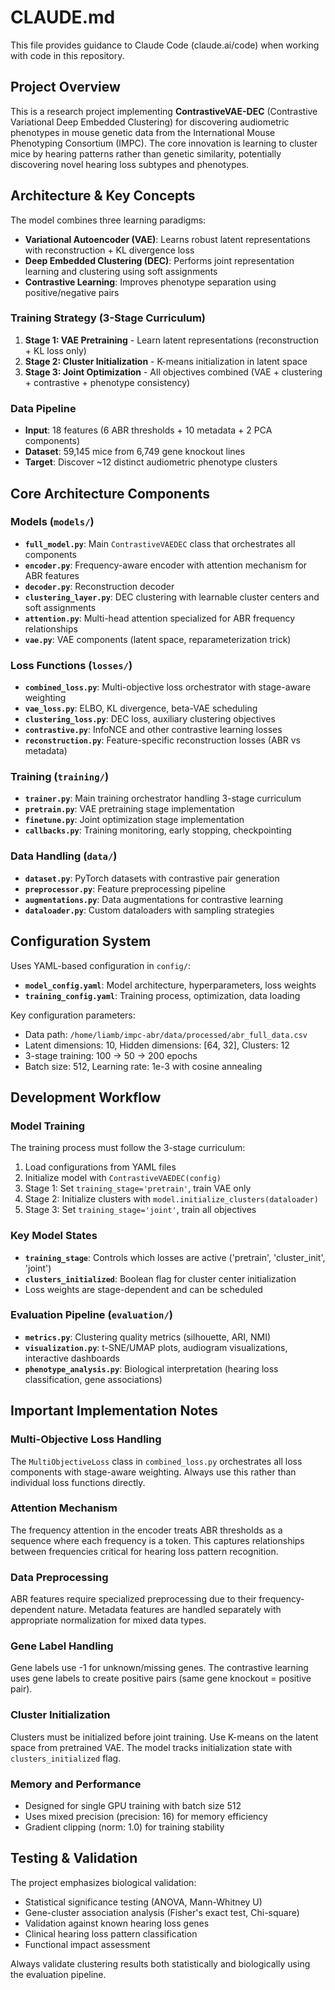 # CLAUDE.md

This file provides guidance to Claude Code (claude.ai/code) when working with code in this repository.

## Project Overview

This is a research project implementing **ContrastiveVAE-DEC** (Contrastive Variational Deep Embedded Clustering) for discovering audiometric phenotypes in mouse genetic data from the International Mouse Phenotyping Consortium (IMPC). The core innovation is learning to cluster mice by hearing patterns rather than genetic similarity, potentially discovering novel hearing loss subtypes and phenotypes.

## Architecture & Key Concepts

The model combines three learning paradigms:
- **Variational Autoencoder (VAE)**: Learns robust latent representations with reconstruction + KL divergence loss
- **Deep Embedded Clustering (DEC)**: Performs joint representation learning and clustering using soft assignments
- **Contrastive Learning**: Improves phenotype separation using positive/negative pairs

### Training Strategy (3-Stage Curriculum)
1. **Stage 1: VAE Pretraining** - Learn latent representations (reconstruction + KL loss only)
2. **Stage 2: Cluster Initialization** - K-means initialization in latent space 
3. **Stage 3: Joint Optimization** - All objectives combined (VAE + clustering + contrastive + phenotype consistency)

### Data Pipeline
- **Input**: 18 features (6 ABR thresholds + 10 metadata + 2 PCA components)
- **Dataset**: 59,145 mice from 6,749 gene knockout lines
- **Target**: Discover ~12 distinct audiometric phenotype clusters

## Core Architecture Components

### Models (`models/`)
- **`full_model.py`**: Main `ContrastiveVAEDEC` class that orchestrates all components
- **`encoder.py`**: Frequency-aware encoder with attention mechanism for ABR features
- **`decoder.py`**: Reconstruction decoder 
- **`clustering_layer.py`**: DEC clustering with learnable cluster centers and soft assignments
- **`attention.py`**: Multi-head attention specialized for ABR frequency relationships
- **`vae.py`**: VAE components (latent space, reparameterization trick)

### Loss Functions (`losses/`)
- **`combined_loss.py`**: Multi-objective loss orchestrator with stage-aware weighting
- **`vae_loss.py`**: ELBO, KL divergence, beta-VAE scheduling
- **`clustering_loss.py`**: DEC loss, auxiliary clustering objectives
- **`contrastive.py`**: InfoNCE and other contrastive learning losses
- **`reconstruction.py`**: Feature-specific reconstruction losses (ABR vs metadata)

### Training (`training/`)
- **`trainer.py`**: Main training orchestrator handling 3-stage curriculum
- **`pretrain.py`**: VAE pretraining stage implementation
- **`finetune.py`**: Joint optimization stage implementation  
- **`callbacks.py`**: Training monitoring, early stopping, checkpointing

### Data Handling (`data/`)
- **`dataset.py`**: PyTorch datasets with contrastive pair generation
- **`preprocessor.py`**: Feature preprocessing pipeline
- **`augmentations.py`**: Data augmentations for contrastive learning
- **`dataloader.py`**: Custom dataloaders with sampling strategies

## Configuration System

Uses YAML-based configuration in `config/`:
- **`model_config.yaml`**: Model architecture, hyperparameters, loss weights
- **`training_config.yaml`**: Training process, optimization, data loading

Key configuration parameters:
- Data path: `/home/liamb/impc-abr/data/processed/abr_full_data.csv`
- Latent dimensions: 10, Hidden dimensions: [64, 32], Clusters: 12
- 3-stage training: 100 → 50 → 200 epochs
- Batch size: 512, Learning rate: 1e-3 with cosine annealing

## Development Workflow

### Model Training
The training process must follow the 3-stage curriculum:
1. Load configurations from YAML files
2. Initialize model with `ContrastiveVAEDEC(config)`
3. Stage 1: Set `training_stage='pretrain'`, train VAE only
4. Stage 2: Initialize clusters with `model.initialize_clusters(dataloader)`
5. Stage 3: Set `training_stage='joint'`, train all objectives

### Key Model States
- **`training_stage`**: Controls which losses are active ('pretrain', 'cluster_init', 'joint')
- **`clusters_initialized`**: Boolean flag for cluster center initialization
- Loss weights are stage-dependent and can be scheduled

### Evaluation Pipeline (`evaluation/`)
- **`metrics.py`**: Clustering quality metrics (silhouette, ARI, NMI)
- **`visualization.py`**: t-SNE/UMAP plots, audiogram visualizations, interactive dashboards
- **`phenotype_analysis.py`**: Biological interpretation (hearing loss classification, gene associations)

## Important Implementation Notes

### Multi-Objective Loss Handling
The `MultiObjectiveLoss` class in `combined_loss.py` orchestrates all loss components with stage-aware weighting. Always use this rather than individual loss functions directly.

### Attention Mechanism
The frequency attention in the encoder treats ABR thresholds as a sequence where each frequency is a token. This captures relationships between frequencies critical for hearing loss pattern recognition.

### Data Preprocessing
ABR features require specialized preprocessing due to their frequency-dependent nature. Metadata features are handled separately with appropriate normalization for mixed data types.

### Gene Label Handling
Gene labels use -1 for unknown/missing genes. The contrastive learning uses gene labels to create positive pairs (same gene knockout = positive pair).

### Cluster Initialization
Clusters must be initialized before joint training. Use K-means on the latent space from pretrained VAE. The model tracks initialization state with `clusters_initialized` flag.

### Memory and Performance
- Designed for single GPU training with batch size 512
- Uses mixed precision (precision: 16) for memory efficiency
- Gradient clipping (norm: 1.0) for training stability

## Testing & Validation

The project emphasizes biological validation:
- Statistical significance testing (ANOVA, Mann-Whitney U)
- Gene-cluster association analysis (Fisher's exact test, Chi-square)
- Validation against known hearing loss genes
- Clinical hearing loss pattern classification
- Functional impact assessment

Always validate clustering results both statistically and biologically using the evaluation pipeline.